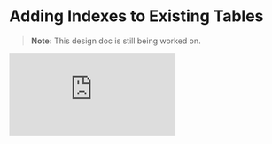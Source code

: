 # Adding Indexes to Existing Tables

> **Note:** This design doc is still being worked on.


[![Analytics](https://yugabyte.appspot.com/UA-104956980-4/architecture/design/docdb-online-index-backfill.md?pixel&useReferer)](https://github.com/YugaByte/ga-beacon)
